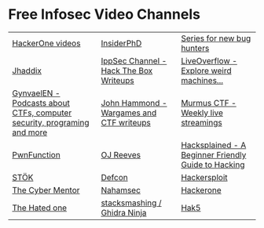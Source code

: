 # Free Infosec Video Channels

|                                                                                                                                     |                                                                                                      |                                                                                                        |
| ----------------------------------------------------------------------------------------------------------------------------------- | ---------------------------------------------------------------------------------------------------- | ------------------------------------------------------------------------------------------------------ |
| [HackerOne videos](https://www.hacker101.com/videos)                                                                                | [InsiderPhD](https://www.youtube.com/c/InsiderPhD)                                                   | [Series for new bug hunters](https://www.youtube.com/playlist?list=PLbyncTkpno5FAC0DJYuJrEqHSMdudEffw) |
| [Jhaddix](https://www.youtube.com/c/jhaddix)                                                                                        | [IppSec Channel - Hack The Box Writeups](https://www.youtube.com/channel/UCa6eh7gCkpPo5XXUDfygQQA)   | [LiveOverflow - Explore weird machines...](https://www.youtube.com/channel/UClcE-kVhqyiHCcjYwcpfj9w)   |
| [GynvaelEN - Podcasts about CTFs, computer security, programing and more](https://www.youtube.com/channel/UCCkVMojdBWS-JtH7TliWkVg) | [John Hammond - Wargames and CTF writeups](https://www.youtube.com/channel/UCVeW9qkBjo3zosnqUbG7CFw) | [Murmus CTF - Weekly live streamings](https://www.youtube.com/channel/UCUB9vOGEUpw7IKJRoR4PK-A)        |
| [PwnFunction](https://www.youtube.com/channel/UCW6MNdOsqv2E9AjQkv9we7A)                                                             | [OJ Reeves](https://www.youtube.com/channel/UCz2aqRQWMhJ4wcJq3XneqRg)                                | [Hacksplained - A Beginner Friendly Guide to Hacking](https://www.youtube.com/c/hacksplained)          |
| [STÖK](https://www.youtube.com/c/STOKfredrik)                                                                                       | [Defcon](https://www.youtube.com/user/DEFCONConference)                                              | [Hackersploit](https://www.youtube.com/channel/UC0ZTPkdxlAKf-V33tqXwi3Q)                               |
| [The Cyber Mentor](https://www.youtube.com/channel/UC0ArlFuFYMpEewyRBzdLHiw)                                                        | [Nahamsec](https://www.youtube.com/c/Nahamsec)                                                       | [Hackerone](https://www.youtube.com/channel/UCsgzmECky2Q9lQMWzDwMhYw)                                  |
| [The Hated one](https://www.youtube.com/channel/UCjr2bPAyPV7t35MvcgT3W8Q)                                                           | [stacksmashing / Ghidra Ninja](https://www.youtube.com/channel/UC3S8vxwRfqLBdIhgRlDRVzw)             | [Hak5](https://www.youtube.com/channel/UC3s0BtrBJpwNDaflRSoiieQ)                                       |
